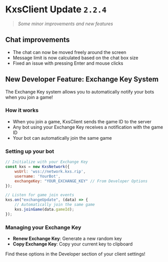 # KxsClient Update `2.2.4`

> *Some minor improvements and new features*

## Chat improvements
* The chat can now be moved freely around the screen
* Message limit is now calculated based on the chat box size
* Fixed an issue with pressing Enter and mouse clicks

## New Developer Feature: Exchange Key System

The Exchange Key system allows you to automatically notify your bots when you join a game!

### How it works
* When you join a game, KxsClient sends the game ID to the server
* Any bot using your Exchange Key receives a notification with the game ID
* Your bot can automatically join the same game

### Setting up your bot
```javascript
// Initialize with your Exchange Key
const kxs = new KxsNetwork({
    wsUrl: 'wss://network.kxs.rip',
    username: 'YourBot',
    exchangeKey: "YOUR_EXCHANGE_KEY" // From Developer Options
});

// Listen for game join events
kxs.on("exchangeUpdate", (data) => {
    // Automatically join the same game
    kxs.joinGame(data.gameId);
});
```

### Managing your Exchange Key
* **Renew Exchange Key**: Generate a new random key
* **Copy Exchange Key**: Copy your current key to clipboard

Find these options in the Developer section of your client settings!
